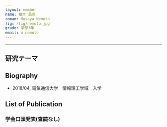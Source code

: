 ```yaml
---
layout: member
name: 根本 昌也
roman: Masaya Nemoto
fig: /fig/nemoto.jpg
grade: 学部3年
email: m.nemoto
---
```


---


## 研究テーマ

## Biography
- 2018/04, 電気通信大学　情報理工学域　入学


## List of Publication

### 学会口頭発表(査読なし)
